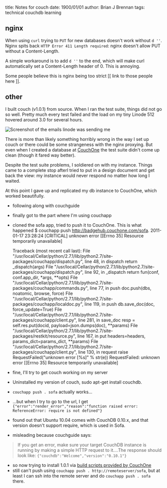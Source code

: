 title: Notes for couch
date: 1900/01/01
author: Brian J Brennan
tags: technical couchdb learning

## nginx

When using `curl` trying to `PUT` for new databases doesn't work without `d ''`.
Nginx spits back `HTTP Error 411 Length required`: nginx doesn't allow PUT without a Content-Length.

A simple workaround is to add `d ''` to the end, which will make curl
automatically set a Content-Length header of 0. This is annoying.

Some people believe this is nginx being too strict [[ link to those people here ]].


## other

I built couch (v1.0.1) from source. When I ran the test suite, things did not
go so well. Pretty much every test failed and the load on my tiny Linode 512
hovered around 3.0 for several hours.

<img src="http://cl.ly/2W1d2b30043r1L3q0z0c/Screen_shot_2011-01-17_at_5.54.05_PM.png" title='Not good' alt='Screenshot of the emails linode was sending me'>

There is more than likely something horribly wrong in the way I set up couch or
there could be some strangeness with the nginx proxying. But even when I
created a database at [CouchOne](http://couchone.com) the test suite didn't
come up clean (though it fared way better).

Despite the test suite problems, I soldiered on with my instance. Things came
to a complete stop afterI tried to put in a design document and get back the
view: my instance would never respond no matter how long I waited.

At this point I gave up and replicated my db instance to CouchOne, which
worked beautifully.

* following along with couchguide
* finally got to the part where I'm using couchapp
* cloned the sofa app, tried to push it to CouchOne. This is what happened
    $ couchapp push http://badgehub.couchone.com/sofa. 
    2011-01-17 23:28:24 [CRITICAL] unknown error [[Errno 35] Resource temporarily unavailable]

    Traceback (most recent call last):
      File "/usr/local/Cellar/python/2.7.1/lib/python2.7/site-packages/couchapp/dispatch.py", line 48, in dispatch
        return _dispatch(args)
      File "/usr/local/Cellar/python/2.7.1/lib/python2.7/site-packages/couchapp/dispatch.py", line 92, in _dispatch
        return fun(conf, conf.app_dir, *args, **opts)
      File "/usr/local/Cellar/python/2.7.1/lib/python2.7/site-packages/couchapp/commands.py", line 77, in push
        doc.push(dbs, noatomic, browse, force)
      File "/usr/local/Cellar/python/2.7.1/lib/python2.7/site-packages/couchapp/localdoc.py", line 119, in push
        db.save_doc(doc, force_update=True)
      File "/usr/local/Cellar/python/2.7.1/lib/python2.7/site-packages/couchapp/client.py", line 281, in save_doc
        resp = self.res.put(docid, payload=json.dumps(doc), **params)
      File "/usr/local/Cellar/python/2.7.1/lib/python2.7/site-packages/restkit/resource.py", line 167, in put
        headers=headers, params_dict=params_dict, **params)
      File "/usr/local/Cellar/python/2.7.1/lib/python2.7/site-packages/couchapp/client.py", line 130, in request
        raise RequestFailed("unknown error [%s]" % str(e))
    RequestFailed: unknown error [[Errno 35] Resource temporarily unavailable]

* fine, I'll try to get couch working on my server
* Uninstalled my version of couch, sudo apt-get install couchdb.
* `couchapp push . sofa` actually works...
* ...but when I try to go to the url, I get `{"error":"render_error","reason":"function raised error: ReferenceError: require is not defined"}`
* found out that Ubuntu 10.04 comes with CouchDB 0.10.x, and that version doesn't support require, which is used in Sofa.
* misleading because couchguide says:
> If you get an error, make sure your target CouchDB instance is running by making a simple HTTP request to it....The response should look like: `{"couchdb":"Welcome","version":"0.10.1"}`
* so now trying to install 1.0.1 via [build scripts provided by CouchOne](https://github.com/couchone/build-couchdb)
* still can't push using `couchapp push . http://remoteserver/sofa`, but at least I can ssh into the remote server and do `couchapp push . sofa` there.

